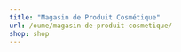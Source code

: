 ```yaml
---
title: "Magasin de Produit Cosmétique"
url: /oume/magasin-de-produit-cosmetique/
shop: shop
---
```

